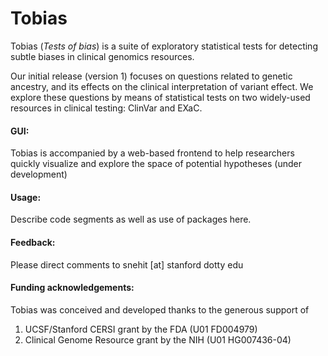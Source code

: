 # Tobias
Tobias (_Tests of bias_) is a suite of exploratory statistical tests for detecting subtle biases in clinical genomics resources. 

Our initial release (version 1) focuses on questions related to genetic ancestry, and its effects on the clinical interpretation of variant effect. We explore these questions by means of statistical tests on two widely-used resources in clinical testing: ClinVar and EXaC.

#### GUI:
Tobias is accompanied by a web-based frontend to help researchers quickly visualize and explore the space of potential hypotheses (under development)  

#### Usage:
Describe code segments as well as use of packages here. 

#### Feedback: 
Please direct comments to snehit [at] stanford dotty edu

#### Funding acknowledgements:
Tobias was conceived and developed thanks to the generous support of 
1. UCSF/Stanford CERSI grant by the FDA (U01 FD004979)
2. Clinical Genome Resource grant by the NIH (U01 HG007436-04)

